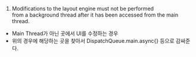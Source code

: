 1. Modifications to the layout engine must not be performed  
from a background thread after it has been accessed from the main thread.  
- Main Thread가 아닌 곳에서 UI를 수정하는 경우  
- 위의 경우에 해당하는 곳을 찾아서 DispatchQueue.main.async{} 등으로 감싸준다.  
